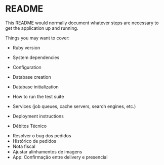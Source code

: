 # README

This README would normally document whatever steps are necessary to get the
application up and running.

Things you may want to cover:

* Ruby version

* System dependencies

* Configuration

* Database creation

* Database initialization

* How to run the test suite

* Services (job queues, cache servers, search engines, etc.)

* Deployment instructions

* Débitos Técnico
<ul>
  <li> Resolver o bug dos pedidos </li>
  <li> Histórico de pedidos </li>
  <li> Nota fiscal </li>
  <li> Ajustar alinhamentos de imagens </li>
  <li> App: Confirmação entre delivery e presencial </li>
</ul>
